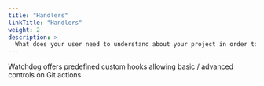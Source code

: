 ```yaml
---
title: "Handlers"
linkTitle: "Handlers"
weight: 2
description: >
  What does your user need to understand about your project in order to use it - or potentially contribute to it? 
---
```

Watchdog offers predefined custom hooks allowing basic / advanced controls on Git actions